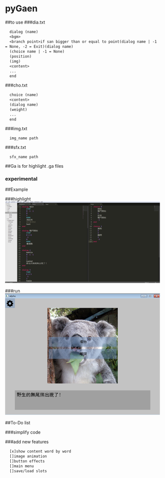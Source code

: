 # pyGaen

##to use
###dia.txt
```
  dialog (name)
  <bgm>
  <branch point>if san bigger than or equal to point(dialog name | -1 = None, -2 = Exit)(dialog name)
  (choice name | -1 = None)
  (position)
  (img)
  <content>
  ...
  end
```

###cho.txt
```
  choice (name)
  <content>
  (dialog name)
  (weight)
  ...
  end
```
  
###img.txt
```
  img_name path
```

###sfx.txt
```
  sfx_name path
```

##Ga is for highlight .ga files
### experimental

##Example

###highlight
  ![highlight](example/hightlight.png)

###run
  ![run](example/run.png)

##To-Do list

###simplify code

###add new features

  ```
    [x]show content word by word
    []image animation
    []button effects
    []main menu
    []save/load slots
  ```
